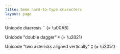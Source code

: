 ```yaml
---
title: Some hard-to-type characters
layout: page
---
```



Unicode diaeresis   ¨ (= \u00A8)

Unicode "double dagger" ‡ (= \u2021)

Unicode "two asterisks aligned vertically" ⁑ (= \u2051)